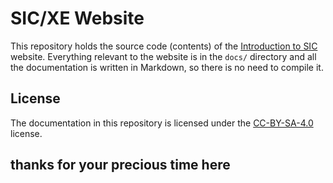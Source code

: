 # SIC/XE Website

This repository holds the source code (contents) of the
[Introduction to SIC](https://sic-xe.github.io/) website.
Everything relevant to the website is in the `docs/` directory and all the
documentation is written in Markdown, so there is no need to compile it.

## License

The documentation in this repository is licensed under the
[CC-BY-SA-4.0](LICENSE) license.

## thanks for your precious time here
